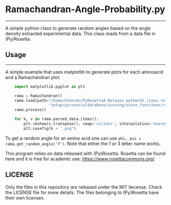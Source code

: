 # Ramachandran-Angle-Probability.py
-----------------------------------

A simple python class to generate random angles based on the angle density extracted experimental data. This class
reads from a data file in (Py)Rosetta.

## Usage
--------

A simple example that uses matplotlib to generate plots for each aminoacid and a Ramachandran plot:

``` Python
    import matplotlib.pyplot as plt

    rama = Ramachandran()
    rama.load(path="/home/h3nnn4n/PyRosetta4.Release.python35.linux.release-147/"
                   "setup/pyrosetta/database/scoring/score_functions/rama/shapovalov/kappa75/all.ramaProb")
    rama.process()

    for k, v in rama.parsed_data.items():
        plt.imshow(v.transpose(), cmap='viridis', interpolation='nearest', origin="lower")
        plt.savefig(k + ".png")
```

To get a random angle for an amino acid one can use `phi, psi = rama.get_random_angle('T')`. Note that either the 1 or 3 letter name works.

This program relies on data released with (Py)Rosetta. Rosetta can be found here and it is free for academic use: https://www.rosettacommons.org/


LICENSE
-------

Only the files in this repository are released under the MIT liecense. Check the LICENSE file for more details.
The files belonging to (Py)Rosetta have their own licenses.
